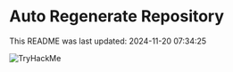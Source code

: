 # Auto Regenerate Repository

This README was last updated: 2024-11-20 07:34:25

 ![TryHackMe](https://tryhackme.com/badge/533634)